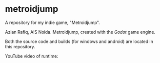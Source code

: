 # metroidjump
A repository for my indie game, "Metroidjump".

Azlan Rafiq, AIS Noida.
Metroidjump, created with the _Godot_ game engine.

Both the source code and builds (for windows and android) are located in this repository.

YouTube video of runtime:
